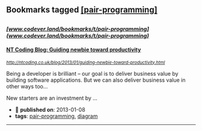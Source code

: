 ## Bookmarks tagged [[pair-programming]](https://www.codever.land/search?q=[pair-programming])

_<sup><sup>[www.codever.land/bookmarks/t/pair-programming](www.codever.land/bookmarks/t/pair-programming)</sup></sup>_
---
#### [NT Coding Blog: Guiding newbie toward productivity](http://ntcoding.co.uk/blog/2013/01/guiding-newbie-toward-productivity.html)
_<sup>http://ntcoding.co.uk/blog/2013/01/guiding-newbie-toward-productivity.html</sup>_

Being a developer is brilliant – our goal is to deliver business value by building software applications.  But we can also deliver business value in other ways too…

New starters are an investment by ...
* :calendar: **published on**: 2013-01-08
* **tags**: [pair-programming](../tagged/pair-programming.md), [diagram](../tagged/diagram.md)
---
